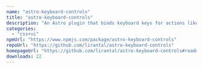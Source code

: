 ```yaml
---
name: "astro-keyboard-controls"
title: "astro-keyboard-controls"
description: "An Astro plugin that binds keyboard keys for actions like focus on search box and others"
categories:
  - "css+ui"
npmUrl: "https://www.npmjs.com/package/astro-keyboard-controls"
repoUrl: "https://github.com/lirantal/astro-keyboard-controls"
homepageUrl: "https://github.com/lirantal/astro-keyboard-controls#readme"
downloads: 22
---
```

